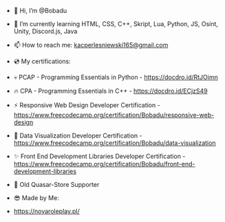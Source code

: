 - 👋 Hi, I’m @Bobadu
- 🌱 I’m currently learning HTML, CSS, C++, Skript, Lua, Python, JS, Osint, Unity, Discord.js, Java
- 📫 How to reach me: kacperlesniewski165@gmail.com

- 💿 My certifications:
- 💀 PCAP - Programming Essentials in Python - https://docdro.id/RtJOimn
- 🔥 CPA - Programming Essentials in C++ - https://docdro.id/ECjzS49
- ⚡ Responsive Web Design Developer Certification - https://www.freecodecamp.org/certification/Bobadu/responsive-web-design
- 🧧 Data Visualization Developer Certification - https://www.freecodecamp.org/certification/Bobadu/data-visualization
- ✨ Front End Development Libraries Developer Certification - https://www.freecodecamp.org/certification/Bobadu/front-end-development-libraries

- 💙 Old Quasar-Store Supporter
- 😎 Made by Me:
- https://novaroleplay.pl/
